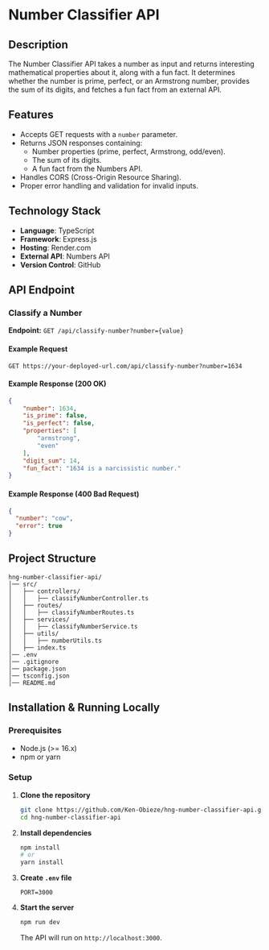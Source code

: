 # Number Classifier API

## Description
The Number Classifier API takes a number as input and returns interesting mathematical properties about it, along with a fun fact. It determines whether the number is prime, perfect, or an Armstrong number, provides the sum of its digits, and fetches a fun fact from an external API.

## Features
- Accepts GET requests with a `number` parameter.
- Returns JSON responses containing:
  - Number properties (prime, perfect, Armstrong, odd/even).
  - The sum of its digits.
  - A fun fact from the Numbers API.
- Handles CORS (Cross-Origin Resource Sharing).
- Proper error handling and validation for invalid inputs.

## Technology Stack
- **Language**: TypeScript
- **Framework**: Express.js
- **Hosting**: Render.com
- **External API**: Numbers API
- **Version Control**: GitHub

## API Endpoint
### Classify a Number
**Endpoint:** `GET /api/classify-number?number={value}`

#### Example Request
```
GET https://your-deployed-url.com/api/classify-number?number=1634
```

#### Example Response (200 OK)
```json
{
    "number": 1634,
    "is_prime": false,
    "is_perfect": false,
    "properties": [
        "armstrong",
        "even"
    ],
    "digit_sum": 14,
    "fun_fact": "1634 is a narcissistic number."
}
```

#### Example Response (400 Bad Request)
```json
{
  "number": "cow",
  "error": true
}
```

## Project Structure
```
hng-number-classifier-api/
│── src/
│   ├── controllers/
│   │   ├── classifyNumberController.ts
│   ├── routes/
│   │   ├── classifyNumberRoutes.ts
│   ├── services/
│   │   ├── classifyNumberService.ts
│   ├── utils/
│   │   ├── numberUtils.ts
│   ├── index.ts
│── .env
│── .gitignore
│── package.json
│── tsconfig.json
│── README.md
```

## Installation & Running Locally

### Prerequisites
- Node.js (>= 16.x)
- npm or yarn

### Setup
1. **Clone the repository**
   ```sh
   git clone https://github.com/Ken-Obieze/hng-number-classifier-api.git
   cd hng-number-classifier-api
   ```

2. **Install dependencies**
   ```sh
   npm install
   # or
   yarn install
   ```

3. **Create `.env` file**
   ```
   PORT=3000
   ```

4. **Start the server**
   ```sh
   npm run dev
   ```
   The API will run on `http://localhost:3000`.
